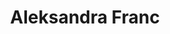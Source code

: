 ---
SICRIS: 15295
draft: false
fixName: aleksandra_franc
lab: Laboratorij za matematične metode v računalništvu in informatiki
labPos: Član laboratorija
location: R3.26 - Laboratorij LMMRI
mailInfo: aleksandra.franc@fri.uni-lj.si
officeHours: null
profName: asist. dr. Aleksandra Franc
profTitle: Asistent
telephoneInfo: null
title: Aleksandra Franc
---
